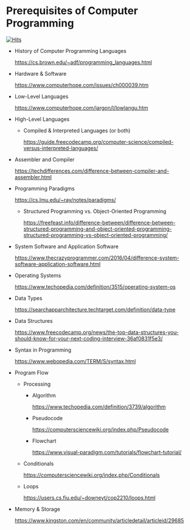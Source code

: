 # Prerequisites of Computer Programming

[![Hits](https://hits.seeyoufarm.com/api/count/incr/badge.svg?url=https%3A%2F%2Fgithub.com%2Fxdvrx1%2Fprerequisites-of-computer-programming&count_bg=%2379C83D&title_bg=%23555555&icon=&icon_color=%23E7E7E7&title=PAGE+VIEWS&edge_flat=false)](https://hits.seeyoufarm.com)

- History of Computer Programming Languages

  <a href="https://cs.brown.edu/~adf/programming_languages.html" class="uri">https://cs.brown.edu/~adf/programming_languages.html</a>

- Hardware & Software

  <a href="https://www.computerhope.com/issues/ch000039.htm" class="uri">https://www.computerhope.com/issues/ch000039.htm</a>

- Low-Level Languages

  <a href="https://www.computerhope.com/jargon/l/lowlangu.htm" class="uri">https://www.computerhope.com/jargon/l/lowlangu.htm</a>

- High-Level Languages

  - Compiled & Interpreted Languages (or both)

    <a href="https://guide.freecodecamp.org/computer-science/compiled-versus-interpreted-languages/" class="uri">https://guide.freecodecamp.org/computer-science/compiled-versus-interpreted-languages/</a>

- Assembler and Compiler

  <a href="https://techdifferences.com/difference-between-compiler-and-assembler.html" class="uri">https://techdifferences.com/difference-between-compiler-and-assembler.html</a>

- Programming Paradigms

  <a href="https://cs.lmu.edu/~ray/notes/paradigms/" class="uri">https://cs.lmu.edu/~ray/notes/paradigms/</a>

  - Structured Programming vs. Object-Oriented Programming

    <a href="https://freefeast.info/difference-between/difference-between-structured-programming-and-object-oriented-programming-structured-programming-vs-object-oriented-programming/" class="uri">https://freefeast.info/difference-between/difference-between-structured-programming-and-object-oriented-programming-structured-programming-vs-object-oriented-programming/</a>

- System Software and Application Software

  <a href="https://www.thecrazyprogrammer.com/2016/04/difference-system-software-application-software.html" class="uri">https://www.thecrazyprogrammer.com/2016/04/difference-system-software-application-software.html</a>

- Operating Systems

  <a href="https://www.techopedia.com/definition/3515/operating-system-os" class="uri">https://www.techopedia.com/definition/3515/operating-system-os</a>

- Data Types

  <a href="https://searchapparchitecture.techtarget.com/definition/data-type" class="uri">https://searchapparchitecture.techtarget.com/definition/data-type</a>

- Data Structures

  <a href="https://www.freecodecamp.org/news/the-top-data-structures-you-should-know-for-your-next-coding-interview-36af0831f5e3/" class="uri">https://www.freecodecamp.org/news/the-top-data-structures-you-should-know-for-your-next-coding-interview-36af0831f5e3/</a>

- Syntax in Programming

  <a href="https://www.webopedia.com/TERM/S/syntax.html" class="uri">https://www.webopedia.com/TERM/S/syntax.html</a>

- Program Flow

  - Processing

    - Algorithm

      <a href="https://www.techopedia.com/definition/3739/algorithm" class="uri">https://www.techopedia.com/definition/3739/algorithm</a>

    - Pseudocode

      <a href="https://computersciencewiki.org/index.php/Pseudocode" class="uri">https://computersciencewiki.org/index.php/Pseudocode</a>

    - Flowchart

      <a href="https://www.visual-paradigm.com/tutorials/flowchart-tutorial/" class="uri">https://www.visual-paradigm.com/tutorials/flowchart-tutorial/</a>

  - Conditionals

    <a href="https://computersciencewiki.org/index.php/Conditionals" class="uri">https://computersciencewiki.org/index.php/Conditionals</a>

  - Loops

    <a href="https://users.cs.fiu.edu/~downeyt/cop2210/loops.html" class="uri">https://users.cs.fiu.edu/~downeyt/cop2210/loops.html</a>

- Memory & Storage

  <a href="https://www.kingston.com/en/community/articledetail/articleid/29685" class="uri">https://www.kingston.com/en/community/articledetail/articleid/29685</a>
